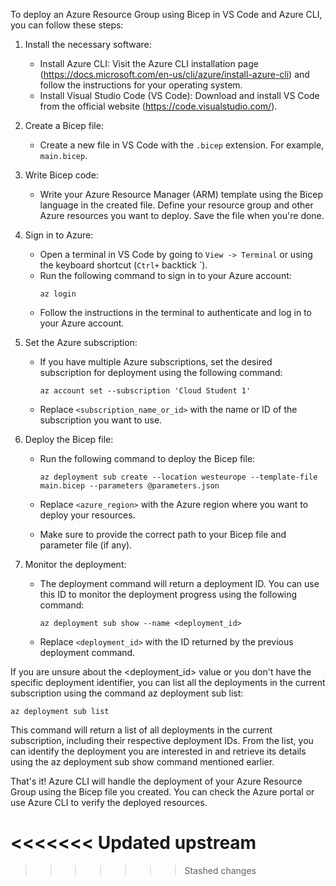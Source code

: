 To deploy an Azure Resource Group using Bicep in VS Code and Azure CLI, you can follow these steps:

1. Install the necessary software:

   - Install Azure CLI: Visit the Azure CLI installation page (https://docs.microsoft.com/en-us/cli/azure/install-azure-cli) and follow the instructions for your operating system.
   - Install Visual Studio Code (VS Code): Download and install VS Code from the official website (https://code.visualstudio.com/).

2. Create a Bicep file:

   - Create a new file in VS Code with the `.bicep` extension. For example, `main.bicep`.

3. Write Bicep code:

   - Write your Azure Resource Manager (ARM) template using the Bicep language in the created file. Define your resource group and other Azure resources you want to deploy. Save the file when you're done.

4. Sign in to Azure:

   - Open a terminal in VS Code by going to `View -> Terminal` or using the keyboard shortcut (`Ctrl+` backtick `).
   - Run the following command to sign in to your Azure account:
     ```
     az login
     ```
   - Follow the instructions in the terminal to authenticate and log in to your Azure account.

5. Set the Azure subscription:

   - If you have multiple Azure subscriptions, set the desired subscription for deployment using the following command:
     ```
     az account set --subscription 'Cloud Student 1'
     ```
   - Replace `<subscription_name_or_id>` with the name or ID of the subscription you want to use.

6. Deploy the Bicep file:

   - Run the following command to deploy the Bicep file:

     ```
     az deployment sub create --location westeurope --template-file main.bicep --parameters @parameters.json
     ```

   - Replace `<azure_region>` with the Azure region where you want to deploy your resources.
   - Make sure to provide the correct path to your Bicep file and parameter file (if any).

7. Monitor the deployment:
   - The deployment command will return a deployment ID. You can use this ID to monitor the deployment progress using the following command:
     ```
     az deployment sub show --name <deployment_id>
     ```
   - Replace `<deployment_id>` with the ID returned by the previous deployment command.

If you are unsure about the <deployment_id> value or you don't have the specific deployment identifier, you can list all the deployments in the current subscription using the command az deployment sub list:

```
az deployment sub list
```

This command will return a list of all deployments in the current subscription, including their respective deployment IDs. From the list, you can identify the deployment you are interested in and retrieve its details using the az deployment sub show command mentioned earlier.

That's it! Azure CLI will handle the deployment of your Azure Resource Group using the Bicep file you created. You can check the Azure portal or use Azure CLI to verify the deployed resources.

<!-- Deplying in group -->
<!-- az deployment group create \
 --template-file resourcegrp.bicep \
 --parameters @parameters.json -->
<<<<<<< Updated upstream
=======

<!-- az login
az account set --subscription 'Cloud Student 1'
az group create --name TestRGcloud_project --location westeurope
az deployment group create --resource-group TestRGcloud_project --template-file network.bicep -->
>>>>>>> Stashed changes
